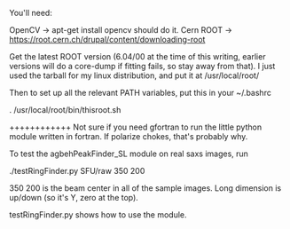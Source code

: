 You'll need:

OpenCV -> apt-get install opencv should do it.
Cern ROOT -> https://root.cern.ch/drupal/content/downloading-root

Get the latest ROOT version (6.04/00 at the time of this writing, earlier versions will do a core-dump if fitting fails, so stay away from that). I just used the tarball for my linux distribution, and put it at /usr/local/root/

Then to set up all the relevant PATH variables, put this in your ~/.bashrc

. /usr/local/root/bin/thisroot.sh


++++++++++++
Not sure if you need gfortran to run the little python module written in fortran. If polarize chokes, that's probably why.

To test the agbehPeakFinder_SL module on real saxs images, run

./testRingFinder.py SFU/raw 350 200

350 200 is the beam center in all of the sample images. Long dimension is up/down (so it's Y, zero at the top).


testRingFinder.py shows how to use the module.



